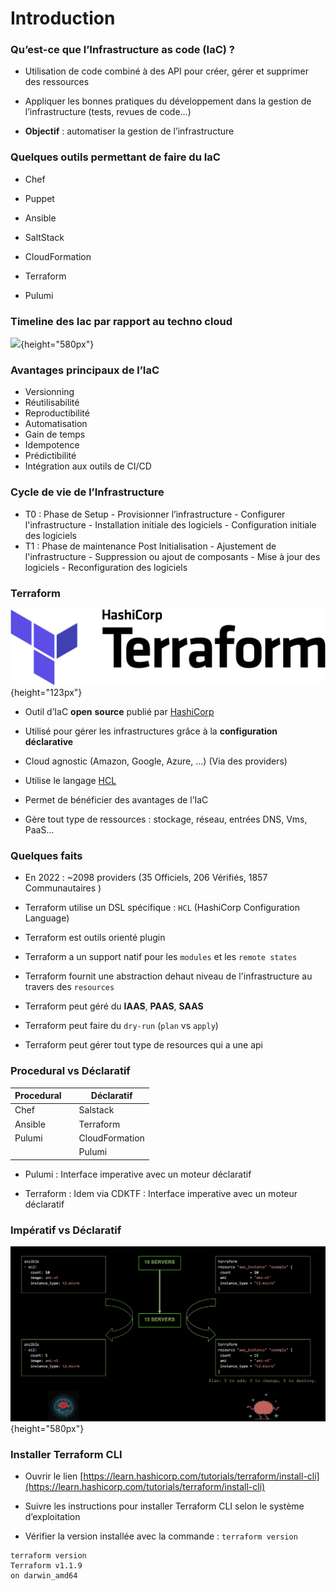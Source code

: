 # Introduction

### Qu’est-ce que l’Infrastructure as code (IaC) ?

- Utilisation de code combiné à des API pour créer, gérer et supprimer des ressources

- Appliquer les bonnes pratiques du développement dans la gestion de l’infrastructure (tests, revues de code…)

- **Objectif** : automatiser la gestion de l’infrastructure


### Quelques outils permettant de faire du IaC

- Chef 
    
- Puppet 
   
- Ansible 
   
- SaltStack 
   
- CloudFormation 
   
- Terraform 
  
- Pulumi


### Timeline des Iac par rapport au techno cloud


![](images/terraform/aic-actors.png){height="580px"}

### Avantages principaux de l’IaC

- Versionning 
- Réutilisabilité
- Reproductibilité
- Automatisation
- Gain de temps
- Idempotence
- Prédictibilité
- Intégration aux outils de CI/CD

### Cycle de vie de l’Infrastructure

- T0 : Phase de Setup 
      - Provisionner l’infrastructure
      - Configurer l'infrastructure
      - Installation initiale des logiciels
      - Configuration initiale des logiciels
- T1 : Phase de maintenance Post Initialisation
      - Ajustement de l'infrastructure
      - Suppression ou ajout de composants
      - Mise à jour des logiciels
      - Reconfiguration des logiciels

### Terraform

![](images/terraform/terraform_logo.svg.png){height="123px"}



- Outil d’IaC **open** **source** publié par [HashiCorp](https://www.hashicorp.com/products/terraform)

- Utilisé pour gérer les infrastructures grâce à la **configuration** **déclarative**

- Cloud agnostic (Amazon, Google, Azure, ...) (Via des providers)

- Utilise le langage [HCL](https://www.terraform.io/language)

- Permet de bénéficier des avantages de l’IaC

- Gère tout type de ressources : stockage, réseau, entrées DNS, Vms, PaaS...


### Quelques faits 

- En 2022 :  ~2098 providers (35 Officiels, 206 Vérifiés, 1857 Communautaires ) 
    
- Terraform utilise un DSL spécifique : `HCL` (HashiCorp Configuration Language) 
   
- Terraform est outils orienté plugin 
   
- Terraform a un support natif pour les `modules` et les `remote states` 
   
- Terraform fournit une abstraction dehaut niveau de l'infrastructure au travers des `resources` 
  
- Terraform peut géré du **IAAS**, **PAAS**, **SAAS** 
  
- Terraform peut faire du `dry-run` (`plan` vs `apply`) 
  
- Terraform peut gérer tout type de resources qui a une api 
  


### Procedural vs Déclaratif

| Procedural |       | Déclaratif     |
|------------|-------|----------------|
| Chef       |       | Salstack       |
| Ansible    |       | Terraform      |
| Pulumi     |       | CloudFormation |
|            |       | Pulumi         |



- Pulumi : Interface imperative avec un moteur déclaratif 

- Terraform : Idem via CDKTF : Interface imperative avec un moteur déclaratif

### Impératif vs Déclaratif

![](images/terraform/declaratif-imperatif.png){height="580px"}

### Installer Terraform CLI

- Ouvrir le lien [https://learn.hashicorp.com/tutorials/terraform/install-cli](https://learn.hashicorp.com/tutorials/terraform/install-cli)

- Suivre les instructions pour installer Terraform CLI selon le système d’exploitation

- Vérifier la version installée avec la commande : `terraform version`

```console 
terraform version
Terraform v1.1.9
on darwin_amd64
```

